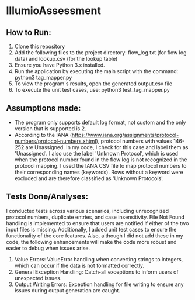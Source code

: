 # IllumioAssessment
## How to Run:
1. Clone this repository
2. Add the following files to the project directory:
flow_log.txt (for flow log data) and 
lookup.csv (for the lookup table)
4. Ensure you have Python 3.x installed.
5. Run the application by executing the main script with the command: python3 tag_mapper.py
6. To view the program's results, open the generated output.csv file
7. To execute the unit test cases, use: python3 test_tag_mapper.py

## Assumptions made:
- The program only supports default log format, not custom and the only version that is supported is 2.
- According to the IANA (https://www.iana.org/assignments/protocol-numbers/protocol-numbers.xhtml), protocol numbers with values 146-252 are Unassigned. In my code, I check for this case and label them as 'Unassigned'. I also use the label 'Unknown Protocol', which is used when the protocol number found in the flow log is not recognized in the protocol mapping. I used the IANA CSV file to map protocol numbers to their corresponding names (keywords). Rows without a keyword were excluded and are therefore classified as 'Unknown Protocols'.

## Tests Done/Analyses:
I conducted tests across various scenarios, including unrecognized protocol numbers, duplicate entries, and case insensitivity. File Not Found handling is implemented to ensure that users are notified if either of the two input files is missing. Additionally, I added unit test cases to ensure the functionality of the core features. Also, although I did not add these in my code, the following enhancements will make the code more robust and easier to debug when issues arise.
1. Value Errors:
   ValueError handling when converting strings to integers, which can occur if the data is not formatted correctly.
2. General Exception Handling:
   Catch-all exceptions to inform users of unexpected issues.
3. Output Writing Errors:
   Exception handling for file writing to ensure any issues during output generation are caught.

